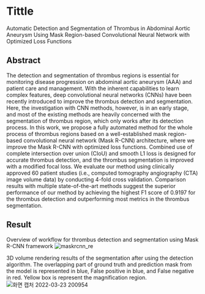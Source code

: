 # Tittle
Automatic Detection and Segmentation of Thrombus in Abdominal Aortic Aneurysm Using Mask Region-based Convolutional Neural Network with Optimized Loss Functions

## Abstract
The detection and segmentation of thrombus regions is essential for monitoring disease progression on abdominal aortic aneurysm (AAA) and patient care and management. 
With the inherent capabilities to learn complex features, deep convolutional neural networks (CNNs) have been recently introduced to improve the thrombus detection and segmentation. Here, the investigation with CNN methods, however, is in an early stage, and most of the existing methods are heavily concerned with the segmentation of thrombus region, which only works after its detection process. 
In this work, we propose a fully automated method for the whole process of thrombus regions based on a well-established
mask region-based convolutional neural network (Mask R-CNN) architecture, where we improve the Mask R-CNN with optimized loss functions. 
Combined use of complete intersection over union (CIoU) and smooth L1 loss is designed for accurate thrombus detection, and the thrombus segmentation is improved with a modified focal loss. We evaluate our method using clinically approved 60 patient studies (i.e., computed tomography angiography (CTA) image volume data) by conducting 4-fold cross validation. Comparison results with multiple state-of-the-art methods suggest the superior performance of our method by achieving the highest F1 score of 0.9197 for the thrombus detection and outperforming most metrics in the thrombus segmentation.

## Result 

Overview of workflow for thrombus detection and segmentation using Mask R-CNN framework
![maskrcnn_re](https://user-images.githubusercontent.com/96813784/159687150-0388e330-b3d7-429f-af74-daeed6d18a34.png)



3D volume rendering results of the segmentation after using the detection algorithm. 
The overlapping part of ground truth and prediction mask from the model is represented in blue, False positive in blue, and False negative in red. Yellow box is represent the magnification region.
![화면 캡처 2022-03-23 200954](https://user-images.githubusercontent.com/96813784/159686837-f4c88d09-ff91-4545-97db-73c23d243d67.png)
